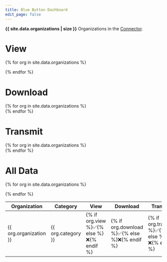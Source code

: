```yaml
---
title: Blue Button Dashboard
edit_page: false
---
```


**{{ site.data.organizations | size }}** Organizations in the [Connector](http://bluebuttonconnector.healthit.gov).

# View

<div class="status-boxes">
  {% for org in site.data.organizations %}
  <div class="status {% if org.view %}green{% else %}red{% endif %}" data-tooltip="{{ org.organization }}"></div>
  
  {% endfor %}
</div>

# Download

<div class="status-boxes">
  {% for org in site.data.organizations %}
  <div class="status {% if org.download %}green{% else %}red{% endif %}" data-tooltip="{{ org.organization }}"></div>
  {% endfor %}
</div>

# Transmit

<div class="status-boxes">
  {% for org in site.data.organizations %}
  <div class="status {% if org.transmit %}green{% else %}red{% endif %}" data-tooltip="{{ org.organization }}"></div>
  {% endfor %}
</div>

# All Data

<table>

  <thead>
    <tr>
      <th>Organization</th>
      <th>Category</th>
      <!-- <th>Description</th> -->
      <!-- <th>Phone</th> -->
      <!-- <th>States</th> -->
      <!-- <th>URL</th> -->
      <th>View</th>
      <th>Download</th>
      <th>Transmit</th>
    </tr>
  </thead>
  
  {% for org in site.data.organizations %}
  <tr>
    <td>{{ org.organization }}</td>
    <td>{{ org.category }}</td>
    <!-- <td>{{ org.description }}</td> -->
    <!-- <td>{{ org.phone }}</td> -->
    <!-- <td>{{ org.states }}</td> -->
    <!-- <td>{{ org.url }}</td> -->
    <td>{% if org.view %}✅{% else %}❌{% endif %}</td>
    <td>{% if org.download %}✅{% else %}❌{% endif %}</td>
    <td>{% if org.transmit %}✅{% else %}❌{% endif %}</td>
  </tr>
  {% endfor %}
  
</table>
